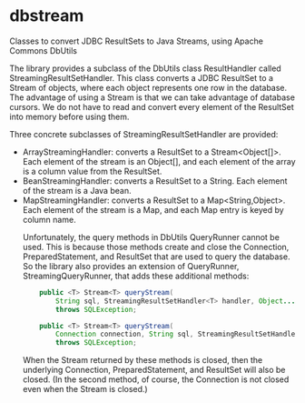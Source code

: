 # dbstream
Classes to convert JDBC ResultSets to Java Streams, using Apache Commons DbUtils

The library provides a subclass of the DbUtils class ResultHandler called StreamingResultSetHandler. This class converts a JDBC ResultSet to a Stream of objects, where each object represents one row in the database. The advantage of using a Stream is that we can take advantage of database cursors. We do not have to read and convert every element of the ResultSet into memory before using them.

Three concrete subclasses of StreamingResultSetHandler are provided:

  * ArrayStreamingHandler: converts a ResultSet to a Stream<Object[]>. Each element of the stream is an Object[], and each element of the array is a column value from the ResultSet.
  * BeanStreamingHandler: converts a ResultSet to a String<Object>. Each element of the stream is a Java bean.
  * MapStreamingHandler: converts a ResultSet to a Map<String,Object>. Each element of the stream is a Map, and each Map entry is keyed by column name.
  
Unfortunately, the query methods in DbUtils QueryRunner cannot be used. This is because those methods create and close the Connection, PreparedStatement, and ResultSet that are used to query the database. So the library also provides an extension of QueryRunner, StreamingQueryRunner, that adds these additional methods: 

```java
    public <T> Stream<T> queryStream(
        String sql, StreamingResultSetHandler<T> handler, Object... args)
        throws SQLException;

    public <T> Stream<T> queryStream(
        Connection connection, String sql, StreamingResultSetHandler<T> handler, Object... args)
        throws SQLException;

```

When the Stream returned by these methods is closed, then the underlying Connection, PreparedStatement, and ResultSet will also be closed. (In the second method, of course, the Connection is not closed even when the Stream is closed.)
